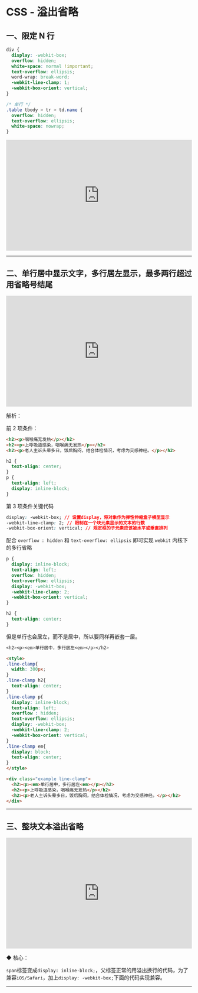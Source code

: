 # CSS - 溢出省略

## 一、限定 N 行

```css
div {
  display: -webkit-box;
  overflow: hidden;
  white-space: normal !important;
  text-overflow: ellipsis;
  word-wrap: break-word;
  -webkit-line-clamp: 1;
  -webkit-box-orient: vertical;
}

/* 单行 */
.table tbody > tr > td.name {
  overflow: hidden;
  text-overflow: ellipsis;
  white-space: nowrap;
}
```

<iframe height="300" style="width: 100%;" scrolling="no" title="CSS - 溢出省略 - 限定 N 行" src="https://codepen.io/firefly1984982452/embed/mdXQVOw?default-tab=css%2Cresult" frameborder="no" loading="lazy" allowtransparency="true" allowfullscreen="true">
  See the Pen <a href="https://codepen.io/firefly1984982452/pen/mdXQVOw">
  CSS - 溢出省略 - 限定 N 行</a> by 彭丹丹 (<a href="https://codepen.io/firefly1984982452">@firefly1984982452</a>)
  on <a href="https://codepen.io">CodePen</a>.
</iframe>

---

## 二、单行居中显示文字，多行居左显示，最多两行超过用省略号结尾

<iframe height="300" style="width: 100%;" scrolling="no" title="CSS - 溢出省略 - 单行居中显示文字，多行居左显示，最多两行超过用省略号结尾" src="https://codepen.io/firefly1984982452/embed/wvyQMJj?default-tab=html%2Cresult" frameborder="no" loading="lazy" allowtransparency="true" allowfullscreen="true">
  See the Pen <a href="https://codepen.io/firefly1984982452/pen/wvyQMJj">
  CSS - 溢出省略 - 单行居中显示文字，多行居左显示，最多两行超过用省略号结尾</a> by 彭丹丹 (<a href="https://codepen.io/firefly1984982452">@firefly1984982452</a>)
  on <a href="https://codepen.io">CodePen</a>.
</iframe>

解析：

前 2 项条件：

```html
<h2><p>咽喉痛无发热</p></h2>
<h2><p>上呼吸道感染，咽喉痛无发热</p></h2>
<h2><p>老人主诉头晕多日，饭后胸闷，结合体检情况，考虑为交感神经。</p></h2>
```

```css
h2 {
  text-align: center;
}
p {
  text-align: left;
  display: inline-block;
}
```

第 3 项条件关键代码

```css
display: -webkit-box; // 设置display，将对象作为弹性伸缩盒子模型显示
-webkit-line-clamp: 2; // 限制在一个块元素显示的文本的行数
-webkit-box-orient: vertical; // 规定框的子元素应该被水平或垂直排列
```

配合 `overflow : hidden` 和 `text-overflow: ellipsis` 即可实现 `webkit` 内核下的多行省略

```css
p {
  display: inline-block;
  text-align: left;
  overflow: hidden;
  text-overflow: ellipsis;
  display: -webkit-box;
  -webkit-line-clamp: 2;
  -webkit-box-orient: vertical;
}

h2 {
  text-align: center;
}
```

但是单行也会居左，而不是居中，所以要同样再嵌套一层。

```css
<h2><p><em>单行居中，多行居左<em></p></h2>
```

```html
<style>
.line-clamp{
  width: 300px;
}
.line-clamp h2{
  text-align: center;
}
.line-clamp p{
  display: inline-block;
  text-align: left;
  overflow : hidden;
  text-overflow: ellipsis;
  display: -webkit-box;
  -webkit-line-clamp: 2;
  -webkit-box-orient: vertical;
}
.line-clamp em{
  display: block;
  text-align: center;
}
</style>

<div class="example line-clamp">
  <h2><p><em>单行居中，多行居左<em></p></h2>
  <h2><p>上呼吸道感染，咽喉痛无发热</p></h2>
  <h2><p>老人主诉头晕多日，饭后胸闷，结合体检情况，考虑为交感神经。</p></h2>
</div>
```

---

## 三、整块文本溢出省略

<iframe height="300" style="width: 100%;" scrolling="no" title="整块文本溢出省略" src="https://codepen.io/firefly1984982452/embed/oNEapae?default-tab=html%2Cresult" frameborder="no" loading="lazy" allowtransparency="true" allowfullscreen="true">
  See the Pen <a href="https://codepen.io/firefly1984982452/pen/oNEapae">
  整块文本溢出省略</a> by 彭丹丹 (<a href="https://codepen.io/firefly1984982452">@firefly1984982452</a>)
  on <a href="https://codepen.io">CodePen</a>.
</iframe>

◆ 核心：

`span`标签变成`display: inline-block;`，父标签正常的用溢出换行的代码，为了兼容`iOS/Safari`，加上`display: -webkit-box;`下面的代码实现兼容。

---
